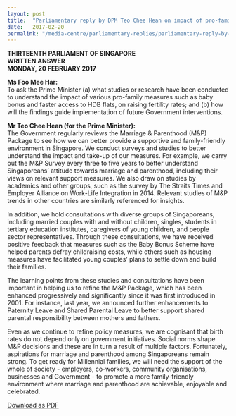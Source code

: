 ```yaml
---
layout: post
title:  "Parliamentary reply by DPM Teo Chee Hean on impact of pro-family measures on raising fertility rates"
date:   2017-02-20
permalink: "/media-centre/parliamentary-replies/parliamentary-reply-by-dpm-teo-chee-hean-on-20-feb-2017"
---
```


**THIRTEENTH PARLIAMENT OF SINGAPORE  
WRITTEN ANSWER  
MONDAY, 20 FEBRUARY 2017**

**Ms Foo Mee Har:**  
To ask the Prime Minister (a) what studies or research have been conducted to understand the impact of various pro-family measures such as baby bonus and faster access to HDB flats, on raising fertility rates; and (b) how will the findings guide implementation of future Government interventions.

**Mr Teo Chee Hean (for the Prime Minister):**  
The Government regularly reviews the Marriage & Parenthood (M&P) Package to see how we can better provide a supportive and family-friendly environment in Singapore. We conduct surveys and studies to better understand the impact and take-up of our measures. For example, we carry out the M&P Survey every three to five years to better understand Singaporeans’ attitude towards marriage and parenthood, including their views on relevant support measures. We also draw on studies by academics and other groups, such as the survey by The Straits Times and Employer Alliance on Work-Life Integration in 2014. Relevant studies of M&P trends in other countries are similarly referenced for insights.

In addition, we hold consultations with diverse groups of Singaporeans, including married couples with and without children, singles, students in tertiary education institutes, caregivers of young children, and people sector representatives. Through these consultations, we have received positive feedback that measures such as the Baby Bonus Scheme have helped parents defray childraising costs, while others such as housing measures have facilitated young couples’ plans to settle down and build their families.

The learning points from these studies and consultations have been important in helping us to refine the M&P Package, which has been enhanced progressively and significantly since it was first introduced in 2001. For instance, last year, we announced further enhancements to Paternity Leave and Shared Parental Leave to better support shared parental responsibility between mothers and fathers.

Even as we continue to refine policy measures, we are cognisant that birth rates do not depend only on government initiatives. Social norms shape M&P decisions and these are in turn a result of multiple factors. Fortunately, aspirations for marriage and parenthood among Singaporeans remain strong. To get ready for Millennial families, we will need the support of the whole of society - employers, co-workers, community organisations, businesses and Government - to promote a more family-friendly environment where marriage and parenthood are achievable, enjoyable and celebrated.

[Download as PDF](https://github.com/isomerpages/isomerpages-stratgroup/raw/master/images/parliamentary%20files/parliamentary-reply-by-dpm-teo-chee-hean-on-20-feb-2017.pdf)
